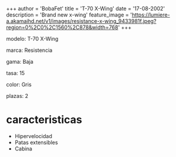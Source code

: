 +++
author = 'BobaFet'
title = 'T-70 X-Wing'
date = '17-08-2002'
description = 'Brand new x-wing'
feature_image = 'https://lumiere-a.akamaihd.net/v1/images/resistance-x-wing_9433981f.jpeg?region=0%2C0%2C1560%2C878&width=768'
+++
<!--more--> 
modelo: T-70 X-Wing

marca: Resistencia

gama: Baja

tasa: 15

color: Gris

plazas: 2

# caracteristicas
* Hipervelocidad
* Patas extensibles
* Cabina


